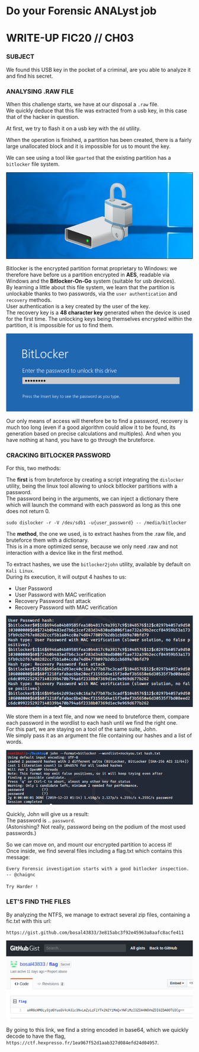 # Do your Forensic ANALyst job

# WRITE-UP FIC20 // CH03

### SUBJECT
We found this USB key in the pocket of a criminal, are you able to analyze it and find his secret.

### ANALYSING .RAW FILE
When this challenge starts, we have at our disposal a `.raw` file.  
We quickly deduce that this file was extracted from a usb key, in this case that of the hacker in question.  

At first, we try to flash it on a usb key with the `dd` utility.  

When the operation is finished, a partition has been created, there is a fairly large unallocated block and it is impossible for us to mount the key.  

We can see using a tool like `gparted` that the existing partition has a `bitlocker` file system.  

![ch03 bitlocker logo](/images/ch03-bitlockerlogo.png)

Bitlocker is the encrypted partition format proprietary to Windows: we therefore have before us a partition encrypted in __AES__, readable via Windows and the __Bitlocker-On-Go__ system (suitable for usb devices).  
By learning a little about this file system, we learn that the partition is unlockable thanks to two passwords, via the `user authentication` and `recovery` methods.  
User authentication is a key created by the user of the key.  
The recovery key is a __48 character key__ generated when the device is used for the first time.
The unlocking keys being themselves encrypted within the partition, it is impossible for us to find them.  

![ch03 bitlocker unlock](/images/ch03-bitlockerunlock.png)

Our only means of access will therefore be to find a password, recovery is much too long (even if a good algorithm could allow it to be found, its generation based on precise calculations and multiples). And when you have nothing at hand, you have to go through the bruteforce.  

### CRACKING BITLOCKER PASSWORD
For this, two methods:

The __first__ is from bruteforce by creating a script integrating the `dislocker` utility, being the linux tool allowing to unlock bitlocker partitions with a password.  
The password being in the arguments, we can inject a dictionary there which will launch the command with each password as long as this one does not return 0.  

```
sudo dislocker -r -V /dev/sdb1 -u{user_password} -- /media/bitlocker
```

The __method__, the one we used, is to extract hashes from the .raw file, and bruteforce them with a dictionary.  
This is in a more optimized sense, because we only need .raw and not interaction with a device like in the first method.  

To extract hashes, we use the `bitlocker2john` utility, available by default on `Kali Linux`.  
During its execution, it will output 4 hashes to us:  
- User Password
- User Password with MAC verification
- Recovery Password fast attack
- Recovery Password with MAC verification

![ch03 bitlocker2john hash](/images/ch03-bitlocker2johnhash.png)

We store them in a text file, and now we need to bruteforce them, compare each password in the wordlist to each hash until we find the right one.  
For this part, we are staying on a tool of the same suite, John.  
We simply pass it as an argument the file containing our hashes and a list of words.  

![ch03 john bruteforce](/images/ch03-johnbruteforce.png)

Quickly, John will give us a result:  
The password is .. `password`.  
(Astonishing? Not really, password being on the podium of the most used passwords.)  

So we can move on, and mount our encrypted partition to access it!  
Once inside, we find several files including a flag.txt which contains this message:
```
Every Forensic investigation starts with a good bitlocker inspection.
-- @chaignc

Try Harder !
```

### LET'S FIND THE FILES

By analyzing the NTFS, we manage to extract several zip files, containing a fic.txt with this url:  
```
https://gist.github.com/bosal43833/3e815abc3f92e45963a8aafc8acfe411
```

![ch03 github](/images/ch03-github.png)

By going to this link, we find a string encoded in base64, which we quickly decode to have the flag, `https://ctf.hexpresso.fr/1ea967f52d1aab327d084efd24d04957`.
